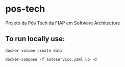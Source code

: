 # pos-tech
Projeto da Pós Tech da FIAP em Software Architecture

## To run locally use:
```docker volume create data```

```docker-compose -f autoservico.yaml up -d```

